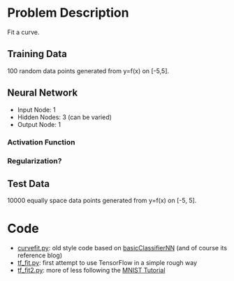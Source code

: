 # Problem Description
Fit a curve.

## Training Data

100 random data points generated from y=f(x) on [-5,5].

## Neural Network

* Input Node: 1
* Hidden Nodes: 3 (can be varied)
* Output Node: 1

### Activation Function

### Regularization?

## Test Data

10000 equally space data points generated from y=f(x) on [-5, 5].

# Code

* [curvefit.py](./curvefit.py): old style code based on [basicClassifierNN](../basicClassifierNN) (and of course its reference blog)
* [tf_fit.py](./tf_fit.py): first attempt to use TensorFlow in a simple rough way
* [tf_fit2.py](./tf_fit2.py): more of less following the [MNIST Tutorial](https://www.tensorflow.org/versions/r0.10/tutorials/mnist/beginners/index.html)
